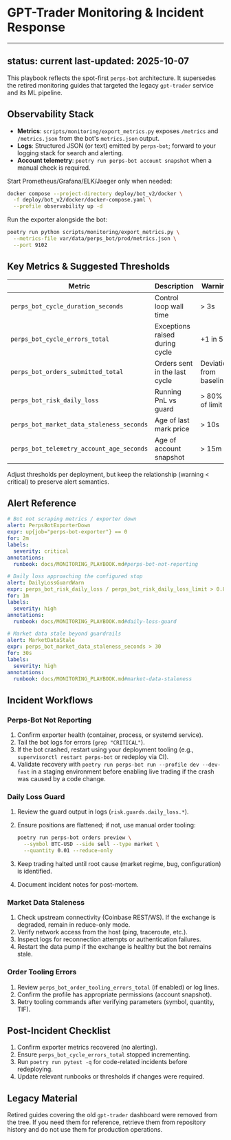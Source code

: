 # GPT-Trader Monitoring & Incident Response

---
status: current
last-updated: 2025-10-07
---

This playbook reflects the spot-first `perps-bot` architecture. It supersedes
the retired monitoring guides that targeted the legacy `gpt-trader` service and
its ML pipeline.

## Observability Stack

- **Metrics**: `scripts/monitoring/export_metrics.py` exposes `/metrics` and
  `/metrics.json` from the bot's `metrics.json` output.
- **Logs**: Structured JSON (or text) emitted by `perps-bot`; forward to your
  logging stack for search and alerting.
- **Account telemetry**: `poetry run perps-bot account snapshot` when a manual
  check is required.

Start Prometheus/Grafana/ELK/Jaeger only when needed:

```bash
docker compose --project-directory deploy/bot_v2/docker \
  -f deploy/bot_v2/docker/docker-compose.yaml \
  --profile observability up -d
```

Run the exporter alongside the bot:

```bash
poetry run python scripts/monitoring/export_metrics.py \
  --metrics-file var/data/perps_bot/prod/metrics.json \
  --port 9102
```

## Key Metrics & Suggested Thresholds

| Metric | Description | Warning | Critical |
|--------|-------------|---------|----------|
| `perps_bot_cycle_duration_seconds` | Control loop wall time | > 3s | > 6s |
| `perps_bot_cycle_errors_total` | Exceptions raised during cycle | +1 in 5m | +3 in 5m |
| `perps_bot_orders_submitted_total` | Orders sent in the last cycle | Deviation from baseline | Confirm unexpected surge |
| `perps_bot_risk_daily_loss` | Running PnL vs guard | > 80% of limit | ≥ limit (trading halts) |
| `perps_bot_market_data_staleness_seconds` | Age of last mark price | > 10s | > 30s |
| `perps_bot_telemetry_account_age_seconds` | Age of account snapshot | > 15m | > 30m |

Adjust thresholds per deployment, but keep the relationship (warning < critical)
to preserve alert semantics.

## Alert Reference

```yaml
# Bot not scraping metrics / exporter down
alert: PerpsBotExporterDown
expr: up{job="perps-bot-exporter"} == 0
for: 2m
labels:
  severity: critical
annotations:
  runbook: docs/MONITORING_PLAYBOOK.md#perps-bot-not-reporting

# Daily loss approaching the configured stop
alert: DailyLossGuardWarn
expr: perps_bot_risk_daily_loss / perps_bot_risk_daily_loss_limit > 0.8
for: 1m
labels:
  severity: high
annotations:
  runbook: docs/MONITORING_PLAYBOOK.md#daily-loss-guard

# Market data stale beyond guardrails
alert: MarketDataStale
expr: perps_bot_market_data_staleness_seconds > 30
for: 30s
labels:
  severity: high
annotations:
  runbook: docs/MONITORING_PLAYBOOK.md#market-data-staleness
```

## Incident Workflows

### Perps-Bot Not Reporting

1. Confirm exporter health (container, process, or systemd service).
2. Tail the bot logs for errors (`grep "CRITICAL"`).
3. If the bot crashed, restart using your deployment tooling
   (e.g., `supervisorctl restart perps-bot` or redeploy via CI).
4. Validate recovery with `poetry run perps-bot run --profile dev --dev-fast` in a
   staging environment before enabling live trading if the crash was caused by a
   code change.

### Daily Loss Guard

1. Review the guard output in logs (`risk.guards.daily_loss.*`).
2. Ensure positions are flattened; if not, use manual order tooling:

   ```bash
   poetry run perps-bot orders preview \
     --symbol BTC-USD --side sell --type market \
     --quantity 0.01 --reduce-only
   ```

3. Keep trading halted until root cause (market regime, bug, configuration) is
   identified.
4. Document incident notes for post-mortem.

### Market Data Staleness

1. Check upstream connectivity (Coinbase REST/WS). If the exchange is degraded,
   remain in reduce-only mode.
2. Verify network access from the host (ping, traceroute, etc.).
3. Inspect logs for reconnection attempts or authentication failures.
4. Restart the data pump if the exchange is healthy but the bot remains stale.

### Order Tooling Errors

1. Review `perps_bot_order_tooling_errors_total` (if enabled) or log lines.
2. Confirm the profile has appropriate permissions (account snapshot).
3. Retry tooling commands after verifying parameters (symbol, quantity, TIF).

## Post-Incident Checklist

1. Confirm exporter metrics recovered (no alerting).
2. Ensure `perps_bot_cycle_errors_total` stopped incrementing.
3. Run `poetry run pytest -q` for code-related incidents before redeploying.
4. Update relevant runbooks or thresholds if changes were required.

## Legacy Material

Retired guides covering the old `gpt-trader` dashboard were removed from the
tree. If you need them for reference, retrieve them from repository history and
do not use them for production operations.
